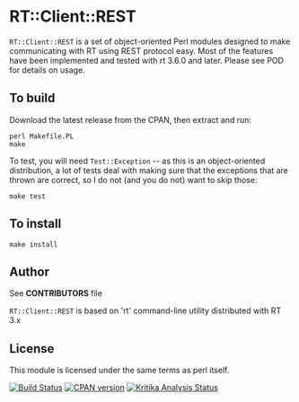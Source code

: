 RT::Client::REST
================

`RT::Client::REST` is a set of object-oriented Perl modules designed to
make communicating with RT using REST protocol easy.  Most of the
features have been implemented and tested with rt 3.6.0 and later.
Please see POD for details on usage.

To build
--------

Download the latest release from the CPAN, then extract and run:

```shell
perl Makefile.PL
make
```

To test, you will need `Test::Exception` -- as this is an object-oriented
distribution, a lot of tests deal with making sure that the exceptions
that are thrown are correct, so I do not (and you do not) want to skip
those:

```shell
make test
```

To install
----------

```shell
make install
```

Author
------

See **CONTRIBUTORS** file

`RT::Client::REST` is based on 'rt' command-line utility distributed with RT 3.x

License
-------

This module is licensed under the same terms as perl itself.

[![Build Status](https://travis-ci.org/RT-Client-REST/RT-Client-REST.svg?branch=master)](https://travis-ci.org/RT-Client-REST/RT-Client-REST)
[![CPAN version](https://badge.fury.io/pl/RT-Client-REST.svg)](https://metacpan.org/pod/RT::Client::REST)
[![Kritika Analysis Status](https://kritika.io/users/djzort/repos/2034482163273651/heads/master/status.svg)](https://kritika.io/users/djzort/repos/2034482163273651/heads/master/)
